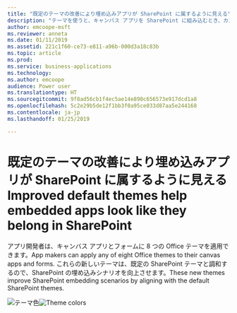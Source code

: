 ```yaml
---
title: "既定のテーマの改善により埋め込みアプリが SharePoint に属するように見える"
description: "テーマを使うと、キャンバス アプリを SharePoint に組み込むとき、カスタマイズされたフォームでも Web パーツでも、外観が非常にマッチします。"
author: emcoope-msft
ms.reviewer: anneta
ms.date: 01/11/2019
ms.assetid: 221c1f60-ce73-e811-a96b-000d3a18c83b
ms.topic: article
ms.prod: 
ms.service: business-applications
ms.technology: 
ms.author: emcoope
audience: Power user
ms.translationtype: HT
ms.sourcegitcommit: 9f8ad56cb1f4ec5ae14e890c656573e917dcd1a8
ms.openlocfilehash: 5c2e29b5de12f1bb3f0a95ce033d87aa5e244168
ms.contentlocale: ja-jp
ms.lasthandoff: 01/25/2019

---
```

# <a name="improved-default-themes-help-embedded-apps-look-like-they-belong-in-sharepoint"></a><span data-ttu-id="968c1-103">既定のテーマの改善により埋め込みアプリが SharePoint に属するように見える</span><span class="sxs-lookup"><span data-stu-id="968c1-103">Improved default themes help embedded apps look like they belong in SharePoint</span></span>




<span data-ttu-id="968c1-104">アプリ開発者は、キャンバス アプリとフォームに 8 つの Office テーマを適用できます。</span><span class="sxs-lookup"><span data-stu-id="968c1-104">App makers can apply any of eight Office themes to their canvas apps and forms.</span></span> <span data-ttu-id="968c1-105">これらの新しいテーマは、既定の SharePoint テーマと調和するので、SharePoint の埋め込みシナリオを向上させます。</span><span class="sxs-lookup"><span data-stu-id="968c1-105">These new themes improve SharePoint embedding scenarios by aligning with the default SharePoint themes.</span></span>

<span data-ttu-id="968c1-106">![テーマ色](media/ThemeColors.jpg  "テーマ色")</span><span class="sxs-lookup"><span data-stu-id="968c1-106">![Theme colors](media/ThemeColors.jpg  "Theme colors")</span></span>
